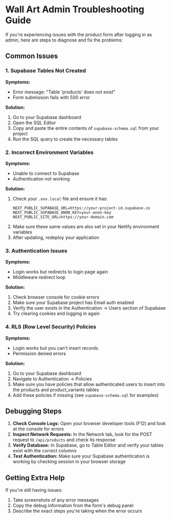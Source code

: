 # Wall Art Admin Troubleshooting Guide

If you're experiencing issues with the product form after logging in as admin, here are steps to diagnose and fix the problems:

## Common Issues

### 1. Supabase Tables Not Created

**Symptoms:**
- Error message: "Table 'products' does not exist"
- Form submission fails with 500 error

**Solution:**
1. Go to your Supabase dashboard
2. Open the SQL Editor
3. Copy and paste the entire contents of `supabase-schema.sql` from your project
4. Run the SQL query to create the necessary tables

### 2. Incorrect Environment Variables

**Symptoms:**
- Unable to connect to Supabase
- Authentication not working

**Solution:**
1. Check your `.env.local` file and ensure it has:
   ```
   NEXT_PUBLIC_SUPABASE_URL=https://your-project-id.supabase.co
   NEXT_PUBLIC_SUPABASE_ANON_KEY=your-anon-key
   NEXT_PUBLIC_SITE_URL=https://your-domain.com
   ```
2. Make sure these same values are also set in your Netlify environment variables
3. After updating, redeploy your application

### 3. Authentication Issues

**Symptoms:**
- Login works but redirects to login page again
- Middleware redirect loop

**Solution:**
1. Check browser console for cookie errors
2. Make sure your Supabase project has Email auth enabled
3. Verify the user exists in the Authentication → Users section of Supabase
4. Try clearing cookies and logging in again

### 4. RLS (Row Level Security) Policies

**Symptoms:**
- Login works but you can't insert records
- Permission denied errors

**Solution:**
1. Go to your Supabase dashboard
2. Navigate to Authentication → Policies
3. Make sure you have policies that allow authenticated users to insert into the products and product_variants tables
4. Add these policies if missing (see `supabase-schema.sql` for examples)

## Debugging Steps

1. **Check Console Logs:** Open your browser developer tools (F12) and look at the console for errors
2. **Inspect Network Requests:** In the Network tab, look for the POST request to `/api/products` and check its response
3. **Verify Database:** In Supabase, go to Table Editor and verify your tables exist with the correct columns
4. **Test Authentication:** Make sure your Supabase authentication is working by checking session in your browser storage

## Getting Extra Help

If you're still having issues:
1. Take screenshots of any error messages
2. Copy the debug information from the form's debug panel
3. Describe the exact steps you're taking when the error occurs 